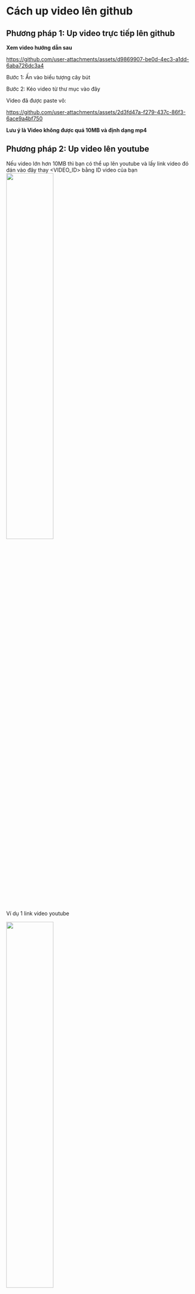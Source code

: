 # Cách up video lên github

## Phương pháp 1: Up video trực tiếp lên github

**Xem video hướng dẫn sau**

https://github.com/user-attachments/assets/d9869907-be0d-4ec3-a1dd-6aba726dc3a4


Bước 1: Ấn vào biểu tượng cây bút

Bước 2: Kéo video từ thư mục vào đây

Video đã được paste vô:

https://github.com/user-attachments/assets/2d3fd47a-f279-437c-86f3-6ace9a4bf750

**Lưu ý là Video không được quá 10MB và định dạng mp4**

## Phương pháp 2: Up video lên youtube
Nếu video lớn hơn 10MB thì bạn có thể up lên youtube và lấy link video đó dán vào đây thay <VIDEO_ID> bằng ID video của bạn
[<img src="https://img.youtube.com/vi/<VIDEO_ID></VIDEO_ID>/0.jpg" width="50%">](https://www.youtube.com/watch?v=<VIDEO_ID>)

Ví dụ 1 link video youtube

[<img src="https://img.youtube.com/vi/dQw4w9WgXcQ/0.jpg" width="50%">](https://www.youtube.com/watch?v=dQw4w9WgXcQ)


## Phương pháp 3: Chuyển thành gif

Chạy file mp4ToGif/converter.py để chuyển video thành gif và up lên github
Ví dụ:

![alt text](../../mp4ToGif/output.gif)



